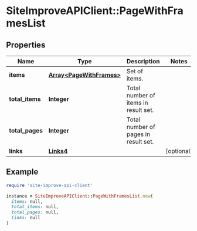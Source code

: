 # SiteImproveAPIClient::PageWithFramesList

## Properties

| Name | Type | Description | Notes |
| ---- | ---- | ----------- | ----- |
| **items** | [**Array&lt;PageWithFrames&gt;**](PageWithFrames.md) | Set of items. |  |
| **total_items** | **Integer** | Total number of items in result set. |  |
| **total_pages** | **Integer** | Total number of pages in result set. |  |
| **links** | [**Links4**](Links4.md) |  | [optional] |

## Example

```ruby
require 'site-improve-api-client'

instance = SiteImproveAPIClient::PageWithFramesList.new(
  items: null,
  total_items: null,
  total_pages: null,
  links: null
)
```

